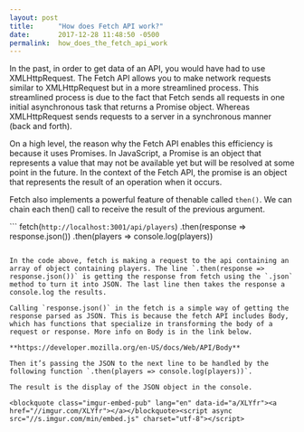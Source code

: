 ```yaml
---
layout: post
title:      "How does Fetch API work?"
date:       2017-12-28 11:48:50 -0500
permalink:  how_does_the_fetch_api_work
---
```



In the past, in order to get data of an API, you would have had to use XMLHttpRequest. The Fetch API allows you to make network requests similar to XMLHttpRequest but in a more streamlined process. This streamlined process is due to the fact that Fetch sends all requests in one initial asynchronous task that returns a Promise object. Whereas XMLHttpRequest sends requests to a server in a synchronous manner (back and forth).

On a high level, the reason why the Fetch API enables this efficiency is because it uses Promises. In JavaScript, a Promise is an object that represents a value that may not be available yet but will be resolved at some point in the future. In the context of the Fetch API, the promise is an object that represents the result of an operation when it occurs. 

Fetch also implements a powerful feature of thenable called `then()`. We can chain each then() call to receive the result of the previous argument. 

```    fetch(`http://localhost:3001/api/players`)
    .then(response => response.json())
    .then(players => console.log(players))
```

In the code above, fetch is making a request to the api containing an array of object containing players. The line `.then(response => response.json())` is getting the response from fetch using the `.json` method to turn it into JSON. The last line then takes the response a console.log the results.

Calling `response.json()` in the fetch is a simple way of getting the response parsed as JSON. This is because the fetch API includes Body, which has functions that specialize in transforming the body of a request or response. More info on Body is in the link below.

**https://developer.mozilla.org/en-US/docs/Web/API/Body**

Then it’s passing the JSON to the next line to be handled by the following function `.then(players => console.log(players))`. 

The result is the display of the JSON object in the console. 

<blockquote class="imgur-embed-pub" lang="en" data-id="a/XLYfr"><a href="//imgur.com/XLYfr"></a></blockquote><script async src="//s.imgur.com/min/embed.js" charset="utf-8"></script>

